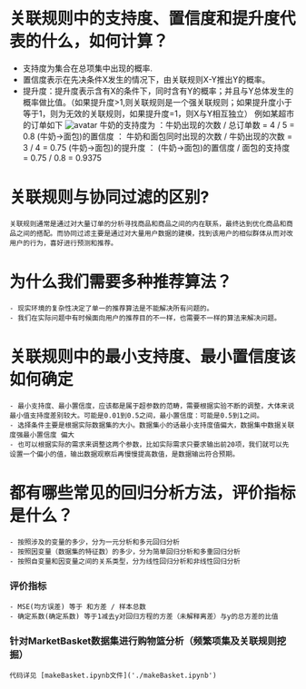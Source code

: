 # 关联规则中的支持度、置信度和提升度代表的什么，如何计算？
   - 支持度为集合在总项集中出现的概率.
   - 置信度表示在先决条件X发生的情况下，由关联规则X-Y推出Y的概率。
   - 提升度：提升度表示含有X的条件下，同时含有Y的概率；并且与Y总体发生的概率做比值。（如果提升度>1,则关联规则是一个强关联规则；如果提升度小于等于1，则为无效的关联规则，如果提升度=1，则X与Y相互独立）
   例如某超市的订单如下
    ![avatar](./market_order.png)
    牛奶的支持度为 ：牛奶出现的次数 / 总订单数 = 4 / 5 = 0.8
    (牛奶->面包)的置信度 ： 牛奶和面包同时出现的次数 / 牛奶出现的次数 = 3 / 4 = 0.75
    (牛奶->面包)的提升度 ： (牛奶->面包)的置信度 / 面包的支持度 = 0.75 / 0.8 = 0.9375
   
# 关联规则与协同过滤的区别?
    关联规则通常是通过对大量订单的分析寻找商品和商品之间的内在联系，最终达到优化商品和商品之间的搭配。而协同过滤主要是通过对大量用户数据的建模，找到该用户的相似群体从而对改用户的行为，喜好进行预测和推荐。

# 为什么我们需要多种推荐算法？
    - 现实环境的复杂性决定了单一的推荐算法是不能解决所有问题的。
    - 我们在实际问题中有时候面向用户的推荐目的不一样，也需要不一样的算法来解决问题。
    
# 关联规则中的最小支持度、最小置信度该如何确定
    - 最小支持度、最小置信度，应该都是属于超参数的范畴，需要根据实验不断的调整，大体来说最小值支持度差别较大。可能是0.01到0.5之间，最小置信度：可能是0.5到1之间。
    - 选择条件主要是根据实际数据集的大小。数据集小的话最小支持度值偏大，数据集中数据关联度强最小置信度 偏大
    - 也可以根据实际的需求来调整这两个参数，比如实际需求只要求输出前20项，我们就可以先设置一个偏小的值，输出数据观察后再慢慢提高数值，是数据输出符合预期。


# 都有哪些常见的回归分析方法，评价指标是什么？
    - 按照涉及的变量的多少，分为一元分析和多元回归分析 
    - 按照因变量（数据集的特征数）的多少，分为简单回归分析和多重回归分析
    - 按照自变量和因变量之间的关系类型，分为线性回归分析和非线性回归分析
###    评价指标 
    - MSE(均方误差) 等于 和方差 / 样本总数
    - 确定系数(确定系数) 等于1减去y对回归方程的方差（未解释离差）与y的总方差的比值
    
### 针对MarketBasket数据集进行购物篮分析（频繁项集及关联规则挖掘）
    代码详见 [makeBasket.ipynb文件]('./makeBasket.ipynb')